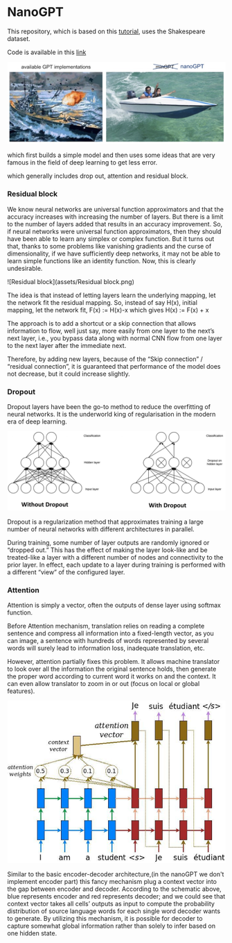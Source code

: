 # NanoGPT
This repository, which is based on this [tutorial](https://www.youtube.com/watch?v=kCc8FmEb1nY), uses the Shakespeare dataset.

Code is available in this [link](https://github.com/karpathy/nanoGPT)

![nanoGPT](assets/nanogpt.jpg)

which first builds a simple model and then uses some ideas that are very famous in the field of deep learning to get less error.

which generally includes drop out, attention and residual block.

### Residual block ###

We know neural networks are universal function approximators and that the accuracy increases with increasing the number of layers. But there is a limit to the number of layers added that results in an accuracy improvement. So, if neural networks were universal function approximators, then they should have been able to learn any simplex or complex function. But it turns out that, thanks to some problems like vanishing gradients and the curse of dimensionality, if we have sufficiently deep networks, it may not be able to learn simple functions like an identity function. Now, this is clearly undesirable.

![Residual block](assets/Residual block.png)

The idea is that instead of letting layers learn the underlying mapping, let the network fit the residual mapping. So, instead of say H(x), initial mapping, let the network fit, F(x) := H(x)-x which gives H(x) := F(x) + x

The approach is to add a shortcut or a skip connection that allows information to flow, well just say, more easily from one layer to the next’s next layer, i.e., you bypass data along with normal CNN flow from one layer to the next layer after the immediate next.

Therefore, by adding new layers, because of the “Skip connection” / “residual connection”, it is guaranteed that performance of the model does not decrease, but it could increase slightly.

### Dropout ###

Dropout layers have been the go-to method to reduce the overfitting of neural networks. It is the underworld king of regularisation in the modern era of deep learning.

![Dropout](assets/Drop%20out.jpg)

Dropout is a regularization method that approximates training a large number of neural networks with different architectures in parallel.

During training, some number of layer outputs are randomly ignored or “dropped out.” This has the effect of making the layer look-like and be treated-like a layer with a different number of nodes and connectivity to the prior layer. In effect, each update to a layer during training is performed with a different “view” of the configured layer.


### Attention ###

Attention is simply a vector, often the outputs of dense layer using softmax function.


Before Attention mechanism, translation relies on reading a complete sentence and compress all information into a fixed-length vector, as you can image, a sentence with hundreds of words represented by several words will surely lead to information loss, inadequate translation, etc.


However, attention partially fixes this problem. It allows machine translator to look over all the information the original sentence holds, then generate the proper word according to current word it works on and the context. It can even allow translator to zoom in or out (focus on local or global features).

![Attention](assets/attention.png)


Similar to the basic encoder-decoder architecture,(in the nanoGPT we don't implement encoder part) this fancy mechanism plug a context vector into the gap between encoder and decoder. According to the schematic above, blue represents encoder and red represents decoder; and we could see that context vector takes all cells’ outputs as input to compute the probability distribution of source language words for each single word decoder wants to generate. By utilizing this mechanism, it is possible for decoder to capture somewhat global information rather than solely to infer based on one hidden state.